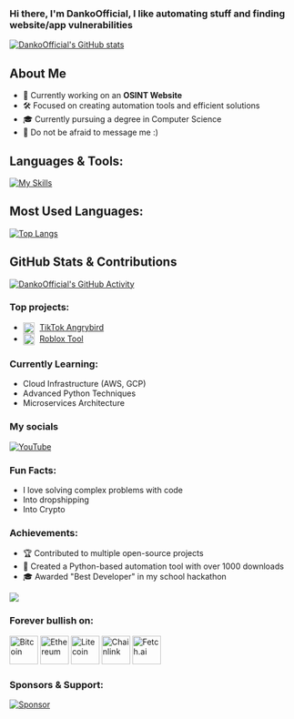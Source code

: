 ### Hi there, I'm DankoOfficial, I like automating stuff and finding website/app vulnerabilities

[![DankoOfficial's GitHub stats](https://github-readme-stats.vercel.app/api?username=dankoofficial&theme=radical)](https://github.com/DankoOfficial)

## About Me  

- 🔭 Currently working on an **OSINT Website**  
- 🛠️ Focused on creating automation tools and efficient solutions  
- 🎓 Currently pursuing a degree in Computer Science  
- 💬 Do not be afraid to message me :)

## Languages & Tools:

[![My Skills](https://skillicons.dev/icons?i=python,mysql,fastapi,flask,github,postman)]()

## Most Used Languages:

[![Top Langs](https://github-readme-stats.vercel.app/api/top-langs/?username=dankoofficial&layout=compact)](https://github.com/DankoOfficial)  

## GitHub Stats & Contributions

[![DankoOfficial's GitHub Activity](https://github-readme-activity-graph.vercel.app/graph?username=dankoofficial&theme=github)](https://github.com/DankoOfficial)

### Top projects:
- <img src="https://static.wikia.nocookie.net/angrybirds/images/e/e1/Chuck_Chrome.png/revision/latest/scale-to-width/360?cb=20240621003628" alt="Angry Birds Logo" width="20" height="20" style="vertical-align:middle; margin-right:5px;"> [TikTok Angrybird](https://github.com/DankoOfficial/Tiktok-Angrybird)
- <img src="https://static.wikia.nocookie.net/robloxcities/images/d/d2/RobloxLogo.png/revision/latest?cb=20230125021936" alt="Roblox Logo" width="20" height="20" style="vertical-align:middle; margin-right:5px;"> [Roblox Tool](https://github.com/DankoOfficial/Loxy-Loxy)


### Currently Learning:
- Cloud Infrastructure (AWS, GCP)
- Advanced Python Techniques
- Microservices Architecture

### My socials  

[![YouTube](https://img.shields.io/badge/YouTube-FF0000?style=for-the-badge&logo=youtube&logoColor=white)](https://www.youtube.com/c/skyycodes)  

### Fun Facts:
- I love solving complex problems with code
- Into dropshipping
- Into Crypto

### Achievements:
- 🏆 Contributed to multiple open-source projects
- 🏅 Created a Python-based automation tool with over 1000 downloads
- 🎓 Awarded "Best Developer" in my school hackathon

![](https://komarev.com/ghpvc/?username=dankoofficial&label=Profile+Visits&style=for-the-badge&color=blueviolet)

### Forever bullish on:

<div>
  <img src="https://cryptologos.cc/logos/bitcoin-btc-logo.png" alt="Bitcoin" width="50" height="50" title="Bitcoin"/>
  <img src="https://cryptologos.cc/logos/ethereum-eth-logo.png" alt="Ethereum" width="50" height="50" title="Ethereum"/>
  <img src="https://cryptologos.cc/logos/litecoin-ltc-logo.png" alt="Litecoin" width="50" height="50" title="Litecoin"/>
  <img src="https://cryptologos.cc/logos/chainlink-link-logo.png" alt="Chainlink" width="50" height="50" title="Chainlink"/>
  <img src="https://cryptologos.cc/logos/artificial-superintelligence-alliance-fet-logo.png" alt="Fetch.ai" width="50" height="50" title="Fetch.ai"/>
</div>

### Sponsors & Support:
[![Sponsor](https://img.shields.io/badge/Sponsor-Donate-green)](https://github.com/sponsors/dankoofficial)
